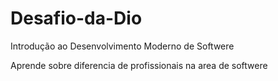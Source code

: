 # Desafio-da-Dio
Introdução ao Desenvolvimento Moderno de Softwere

Aprende sobre diferencia de profissionais 
na area de softwere

